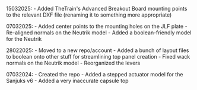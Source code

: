15032025:
    - Added TheTrain's Advanced Breakout Board mounting points to the relevant DXF file (renaming it to something more appropriate)

07032025:
    - Added center points to the mounting holes on the JLF plate
    - Re-aligned normals on the Neutrik model
    - Added a boolean-friendly model for the Neutrik

28022025:
    - Moved to a new repo/account
    - Added a bunch of layout files to boolean onto other stuff for streamlining top panel creation
    - Fixed wack normals on the Neutrik model
    - Reorganized the levers

07032024:
    - Created the repo
    - Added a stepped actuator model for the Sanjuks v6
    - Added a very inaccurate capsule top
